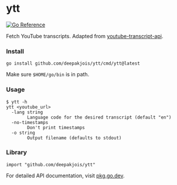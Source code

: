 # ytt
[![Go Reference](https://pkg.go.dev/badge/github.com/deepakjois/ytt.svg)](https://pkg.go.dev/github.com/deepakjois/ytt)

Fetch YouTube transcripts. Adapted from [youtube-transcript-api](https://github.com/jdegoes/youtube-transcript-api).

### Install

```
go install github.com/deepakjois/ytt/cmd/ytt@latest
```

Make sure `$HOME/go/bin` is in path.

### Usage

```
$ ytt -h
ytt <youtube_url>
  -lang string
        Language code for the desired transcript (default "en")
  -no-timestamps
        Don't print timestamps
  -o string
        Output filename (defaults to stdout)
```

### Library

```
import "github.com/deepakjois/ytt"
```

For detailed API documentation, visit [pkg.go.dev](https://pkg.go.dev/github.com/deepakjois/ytt).

